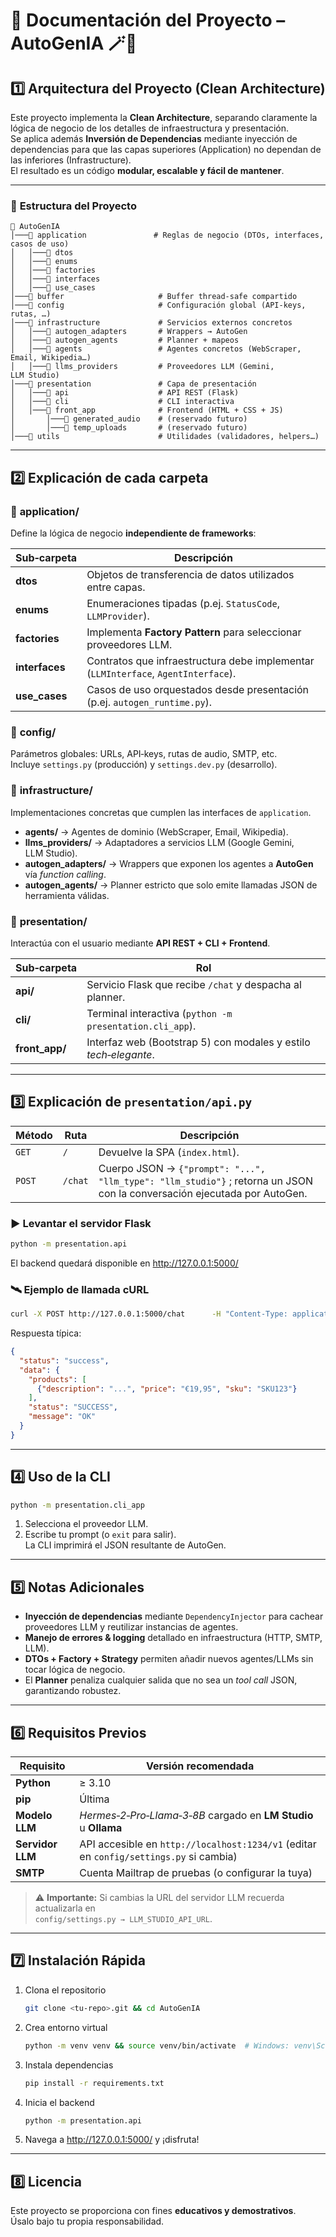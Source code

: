 
# 📖 Documentación del Proyecto – AutoGenIA 🪄🤖

## 1️⃣ Arquitectura del Proyecto (Clean Architecture)

Este proyecto implementa la **Clean Architecture**, separando claramente la lógica de negocio de los detalles de infraestructura y presentación.  
Se aplica además **Inversión de Dependencias** mediante inyección de dependencias para que las capas superiores (Application) no dependan de las inferiores (Infrastructure).  
El resultado es un código **modular, escalable y fácil de mantener**.

---

### 📂 **Estructura del Proyecto**
```
📂 AutoGenIA
│───📂 application               # Reglas de negocio (DTOs, interfaces, casos de uso)
│   │───📂 dtos                  
│   │───📂 enums                 
│   │───📂 factories             
│   │───📂 interfaces            
│   │───📂 use_cases             
│───📂 buffer                     # Buffer thread‑safe compartido
│───📂 config                     # Configuración global (API‑keys, rutas, …)
│───📂 infrastructure             # Servicios externos concretos
│   │───📂 autogen_adapters       # Wrappers → AutoGen
│   │───📂 autogen_agents         # Planner + mapeos
│   │───📂 agents                 # Agentes concretos (WebScraper, Email, Wikipedia…)
│   │───📂 llms_providers         # Proveedores LLM (Gemini, LLM Studio)
│───📂 presentation               # Capa de presentación
│   │───📂 api                    # API REST (Flask)
│   │───📂 cli                    # CLI interactiva
│   │───📂 front_app              # Frontend (HTML + CSS + JS)
│       │───📂 generated_audio    # (reservado futuro)
│       │───📂 temp_uploads       # (reservado futuro)
│───📂 utils                      # Utilidades (validadores, helpers…)
```

---

## 2️⃣ Explicación de cada carpeta

### 📂 **application/**  
Define la lógica de negocio **independiente de frameworks**:

| Sub‑carpeta | Descripción |
|-------------|-------------|
| **dtos** | Objetos de transferencia de datos utilizados entre capas. |
| **enums** | Enumeraciones tipadas (p.ej. `StatusCode`, `LLMProvider`). |
| **factories** | Implementa **Factory Pattern** para seleccionar proveedores LLM. |
| **interfaces** | Contratos que infraestructura debe implementar (`LLMInterface`, `AgentInterface`). |
| **use_cases** | Casos de uso orquestados desde presentación (p.ej. `autogen_runtime.py`). |

### 📂 **config/**  
Parámetros globales: URLs, API‑keys, rutas de audio, SMTP, etc.  
Incluye `settings.py` (producción) y `settings.dev.py` (desarrollo).

### 📂 **infrastructure/**  
Implementaciones concretas que cumplen las interfaces de `application`.

- **agents/** → Agentes de dominio (WebScraper, Email, Wikipedia).  
- **llms_providers/** → Adaptadores a servicios LLM (Google Gemini, LLM Studio).  
- **autogen_adapters/** → Wrappers que exponen los agentes a **AutoGen** vía *function calling*.  
- **autogen_agents/** → Planner estricto que solo emite llamadas JSON de herramienta válidas.

### 📂 **presentation/**  
Interactúa con el usuario mediante **API REST + CLI + Frontend**.

| Sub‑carpeta | Rol |
|-------------|-----|
| **api/** | Servicio Flask que recibe `/chat` y despacha al planner. |
| **cli/** | Terminal interactiva (`python -m presentation.cli_app`). |
| **front_app/** | Interfaz web (Bootstrap 5) con modales y estilo *tech‑elegante*. |

---

## 3️⃣ Explicación de `presentation/api.py`

| Método | Ruta | Descripción |
|--------|------|-------------|
| `GET`  | `/`        | Devuelve la SPA (`index.html`). |
| `POST` | `/chat`    | Cuerpo JSON → `{"prompt": "...", "llm_type": "llm_studio"}` ; retorna un JSON con la conversación ejecutada por AutoGen. |

### ▶️ Levantar el servidor Flask
```bash
python -m presentation.api
```

El backend quedará disponible en <http://127.0.0.1:5000/>

### 🛰️ Ejemplo de llamada cURL
```bash
curl -X POST http://127.0.0.1:5000/chat      -H "Content-Type: application/json"      -d '{"prompt": "🎩 scrape thefansofmagicstore.com", "llm_type": "llm_studio"}'
```

Respuesta típica:
```json
{
  "status": "success",
  "data": {
    "products": [
      {"description": "...", "price": "€19,95", "sku": "SKU123"}
    ],
    "status": "SUCCESS",
    "message": "OK"
  }
}
```

---

## 4️⃣ Uso de la CLI
```bash
python -m presentation.cli_app
```
1. Selecciona el proveedor LLM.  
2. Escribe tu prompt (o `exit` para salir).  
La CLI imprimirá el JSON resultante de AutoGen.

---

## 5️⃣ Notas Adicionales

- **Inyección de dependencias** mediante `DependencyInjector` para cachear proveedores LLM y reutilizar instancias de agentes.  
- **Manejo de errores & logging** detallado en infraestructura (HTTP, SMTP, LLM).  
- **DTOs + Factory + Strategy** permiten añadir nuevos agentes/LLMs sin tocar lógica de negocio.  
- El **Planner** penaliza cualquier salida que no sea un *tool call* JSON, garantizando robustez.

---

## 6️⃣ Requisitos Previos

| Requisito | Versión recomendada |
|-----------|--------------------|
| **Python** | ≥ 3.10 |
| **pip** | Última |
| **Modelo LLM** | *Hermes‑2‑Pro‑Llama‑3‑8B* cargado en **LM Studio** u **Ollama** |
| **Servidor LLM** | API accesible en `http://localhost:1234/v1` (editar en `config/settings.py` si cambia) |
| **SMTP** | Cuenta Mailtrap de pruebas (o configurar la tuya) |

> ⚠️ **Importante:** Si cambias la URL del servidor LLM recuerda actualizarla en  
> `config/settings.py → LLM_STUDIO_API_URL`.

---

## 7️⃣ Instalación Rápida

1. Clona el repositorio  
   ```bash
   git clone <tu‑repo>.git && cd AutoGenIA
   ```
2. Crea entorno virtual  
   ```bash
   python -m venv venv && source venv/bin/activate  # Windows: venv\Scripts\activate
   ```
3. Instala dependencias  
   ```bash
   pip install -r requirements.txt
   ```
4. Inicia el backend  
   ```bash
   python -m presentation.api
   ```
5. Navega a <http://127.0.0.1:5000/> y ¡disfruta!

---

## 8️⃣ Licencia
Este proyecto se proporciona con fines **educativos y demostrativos**.  
Úsalo bajo tu propia responsabilidad.
